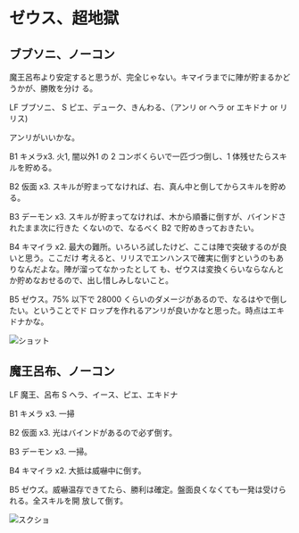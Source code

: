 # ゼウス、超地獄 
  
## ブブソニ、ノーコン
魔王呂布より安定すると思うが、完全じゃない。キマイラまでに陣が貯まるかどうかが、勝敗を分け
る。

LF ブブソニ、
S ピエ、デューク、きんわる、（アンリ or ヘラ or エキドナ or リリス)

アンリがいいかな。

B1 キメラx3. 火1, 闇以外1 の 2 コンボくらいで一匹づつ倒し、1 体残せたらスキルを貯める。

B2 仮面 x3. スキルが貯まってなければ、右、真ん中と倒してからスキルを貯める。

B3 デーモン x3. スキルが貯まってなければ、木から順番に倒すが、バインドされたまま次に行きた
くないので、なるべく B2 で貯めきっておきたい。

B4 キマイラ x2. 最大の難所。いろいろ試したけど、ここは陣で突破するのが良いと思う。ここだけ
考えると、リリスでエンハンスで確実に倒すというのもありなんだよな。陣が溜ってなかったとして
も、ゼウスは変換くらいならなんとか貯めなおせるので、出し惜しみしないこと。

B5 ゼウス。75% 以下で 28000 くらいのダメージがあるので、なるはやで倒したい。ということでド
ロップを作れるアンリが良いかなと思った。時点はエキドナかな。

![ショット](http://i.imgur.com/E1cejrvl.jpg)

## 魔王呂布、ノーコン

LF 魔王、呂布
S  ヘラ、イース、ピエ、エキドナ

B1 キメラ x3. 一掃

B2 仮面 x3. 光はバインドがあるので必ず倒す。

B3 デーモン x3. 一掃。

B4 キマイラ x2. 大抵は威嚇中に倒す。

B5 ゼウズ。威嚇温存できてたら、勝利は確定。盤面良くなくても一発は受けられる。全スキルを開
放して倒す。

![スクショ](http://i.imgur.com/f41a3dfl.jpg)

<!-- vim: set tw=90 filetype=markdown : -->

